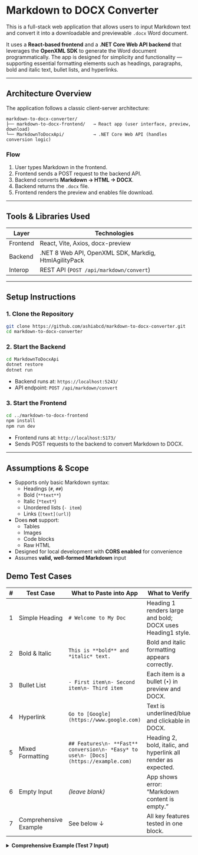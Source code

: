 # Markdown to DOCX Converter

This is a full-stack web application that allows users to input Markdown text and convert it into a downloadable and previewable `.docx` Word document.

It uses a **React-based frontend** and a **.NET Core Web API backend** that leverages the **OpenXML SDK** to generate the Word document programmatically. The app is designed for simplicity and functionality — supporting essential formatting elements such as headings, paragraphs, bold and italic text, bullet lists, and hyperlinks.

---

## Architecture Overview

The application follows a classic client-server architecture:

```plaintext
markdown-to-docx-converter/
├── markdown-to-docx-frontend/   → React app (user interface, preview, download)
└── MarkdownToDocxApi/           → .NET Core Web API (handles conversion logic)
```

### Flow

1. User types Markdown in the frontend.
2. Frontend sends a POST request to the backend API.
3. Backend converts **Markdown → HTML → DOCX**.
4. Backend returns the `.docx` file.
5. Frontend renders the preview and enables file download.

---

## Tools & Libraries Used

| Layer      | Technologies                                                |
|------------|-------------------------------------------------------------|
| Frontend   | React, Vite, Axios, docx-preview |
| Backend    | .NET 8 Web API, OpenXML SDK, Markdig, HtmlAgilityPack |
| Interop    | REST API (`POST /api/markdown/convert`)                    |

---

## Setup Instructions

### 1. Clone the Repository

```bash
git clone https://github.com/ashiabcd/markdown-to-docx-converter.git
cd markdown-to-docx-converter
```

### 2. Start the Backend

```bash
cd MarkdownToDocxApi
dotnet restore
dotnet run
```

- Backend runs at: `https://localhost:5243/`  
- API endpoint: `POST /api/markdown/convert`

### 3. Start the Frontend

```bash
cd ../markdown-to-docx-frontend
npm install
npm run dev
```

- Frontend runs at: `http://localhost:5173/`  
- Sends POST requests to the backend to convert Markdown to DOCX.

---

## Assumptions & Scope

- Supports only basic Markdown syntax:
  - Headings (`#`, `##`)
  - Bold (`**text**`)
  - Italic (`*text*`)
  - Unordered lists (`- item`)
  - Links (`[text](url)`)
- Does **not** support:
  - Tables
  - Images
  - Code blocks
  - Raw HTML
- Designed for local development with **CORS enabled** for convenience
- Assumes **valid, well‑formed Markdown** input




## Demo Test Cases

| # | Test Case             | What to Paste into App | What to Verify |
|---|-----------------------|------------------------|----------------|
| 1 | Simple Heading        | `# Welcome to My Doc` | Heading 1 renders large and bold; DOCX uses Heading1 style. |
| 2 | Bold & Italic         | `This is **bold** and *italic* text.` | Bold and italic formatting appears correctly. |
| 3 | Bullet List           | `- First item\n- Second item\n- Third item` | Each item is a bullet (`•`) in preview and DOCX. |
| 4 | Hyperlink             | `Go to [Google](https://www.google.com)` | Text is underlined/blue and clickable in DOCX. |
| 5 | Mixed Formatting      | `## Features\n- **Fast** conversion\n- *Easy* to use\n- [Docs](https://example.com)` | Heading 2, bold, italic, and hyperlink all render as expected. |
| 6 | Empty Input           | *(leave blank)* | App shows error: “Markdown content is empty.” |
| 7 | Comprehensive Example | See below ↓ | All key features tested in one block. |

<details>
<summary><strong>Comprehensive Example (Test 7 Input)</strong></summary>

```markdown
# Project Title

Welcome to **Markdown to DOCX Converter**. It is *fast* and easy.

## Key Features

- Live **conversion** of Markdown to DOCX  
- In‑browser *preview*  
- One‑click download

Learn more on [GitHub](https://github.com/ashiabcd/markdown-to-docx-converter).

